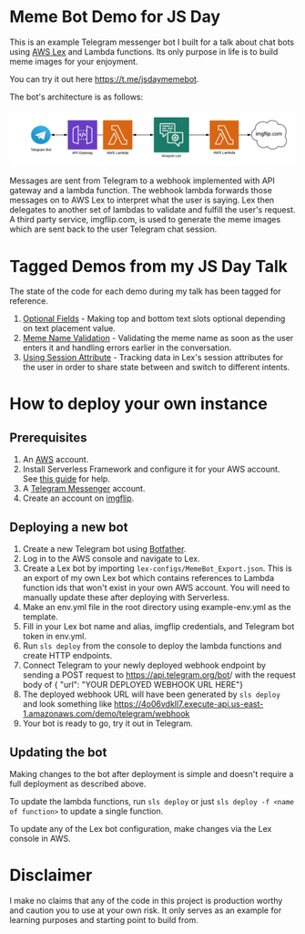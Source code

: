 # Meme Bot Demo for JS Day

This is an example Telegram messenger bot I built for a talk about chat bots using [AWS Lex](https://docs.aws.amazon.com/lex/latest/dg/what-is.html) and Lambda functions. Its only purpose in life is to build meme images for your enjoyment.

You can try it out here https://t.me/jsdaymemebot.

The bot's architecture is as follows:

![Bot Architecture](diagram.png)

Messages are sent from Telegram to a webhook implemented with API gateway and a lambda function. The webhook lambda forwards those messages on to AWS Lex to interpret what the user is saying. Lex then delegates to another set of lambdas to validate and fulfill the user's request. A third party service, imgflip.com, is used to generate the meme images which are sent back to the user Telegram chat session.

# Tagged Demos from my JS Day Talk

The state of the code for each demo during my talk has been tagged for reference.

1. [Optional Fields](releases/tag/demo1-optional-fields) - Making top and bottom text slots optional depending on text placement value. 
2. [Meme Name Validation](releases/tag/demo2-memeName-validation) - Validating the meme name as soon as the user enters it and handling errors earlier in the conversation.
3. [Using Session Attribute](releases/tag/demo3-session-attributes) - Tracking data in Lex's session attributes for the user in order to share state between and switch to different intents.

# How to deploy your own instance

## Prerequisites

1. An [AWS](https://aws.amazon.com/) account.
1. Install Serverless Framework and configure it for your AWS account. See [this guide](https://serverless.com/framework/docs/providers/aws/guide/) for help.
1. A [Telegram Messenger](https://telegram.org/) account.
1. Create an account on [imgflip](https://imgflip.com/).

## Deploying a new bot

1. Create a new Telegram bot using [Botfather](https://core.telegram.org/bots#creating-a-new-bot).
1. Log in to the AWS console and navigate to Lex.
1. Create a Lex bot by importing `lex-configs/MemeBot_Export.json`. This is an export of my own Lex bot which contains references to Lambda function ids that won't exist in your own AWS account. You will need to manually update these after deploying with Serverless.
1. Make an env.yml file in the root directory using example-env.yml as the template.
1. Fill in your Lex bot name and alias, imgflip credentials, and Telegram bot token in env.yml.
1. Run `sls deploy` from the console to deploy the lambda functions and create HTTP endpoints.
1. Connect Telegram to your newly deployed webhook endpoint by sending a POST request to https://api.telegram.org/bot<YOUR TELEGRAM BOT TOKEN HERE>/ with the request body of { "url": "YOUR DEPLOYED WEBHOOK URL HERE"}
  1. The deployed webhook URL will have been generated by `sls deploy` and look something like https://4o06vdkll7.execute-api.us-east-1.amazonaws.com/demo/telegram/webhook
1. Your bot is ready to go, try it out in Telegram.

## Updating the bot

Making changes to the bot after deployment is simple and doesn't require a full deployment as described above.

To update the lambda functions, run `sls deploy` or just `sls deploy -f <name of function>` to update a single function.

To update any of the Lex bot configuration, make changes via the Lex console in AWS.

# Disclaimer

I make no claims that any of the code in this project is production worthy and caution you to use at your own risk. It only serves as an example for learning purposes and starting point to build from.



